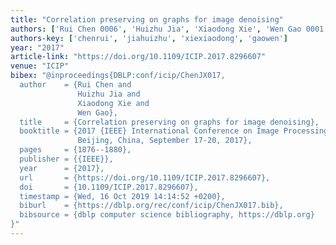 ```yaml
---
title: "Correlation preserving on graphs for image denoising"
authors: ['Rui Chen 0006', 'Huizhu Jia', 'Xiaodong Xie', 'Wen Gao 0001']
authors-key: ['chenrui', 'jiahuizhu', 'xiexiaodong', 'gaowen']
year: "2017"
article-link: "https://doi.org/10.1109/ICIP.2017.8296607"
venue: "ICIP"
bibex: "@inproceedings{DBLP:conf/icip/ChenJX017,
  author    = {Rui Chen and
               Huizhu Jia and
               Xiaodong Xie and
               Wen Gao},
  title     = {Correlation preserving on graphs for image denoising},
  booktitle = {2017 {IEEE} International Conference on Image Processing, {ICIP} 2017,
               Beijing, China, September 17-20, 2017},
  pages     = {1876--1880},
  publisher = {{IEEE}},
  year      = {2017},
  url       = {https://doi.org/10.1109/ICIP.2017.8296607},
  doi       = {10.1109/ICIP.2017.8296607},
  timestamp = {Wed, 16 Oct 2019 14:14:52 +0200},
  biburl    = {https://dblp.org/rec/conf/icip/ChenJX017.bib},
  bibsource = {dblp computer science bibliography, https://dblp.org}
}"
---
```


